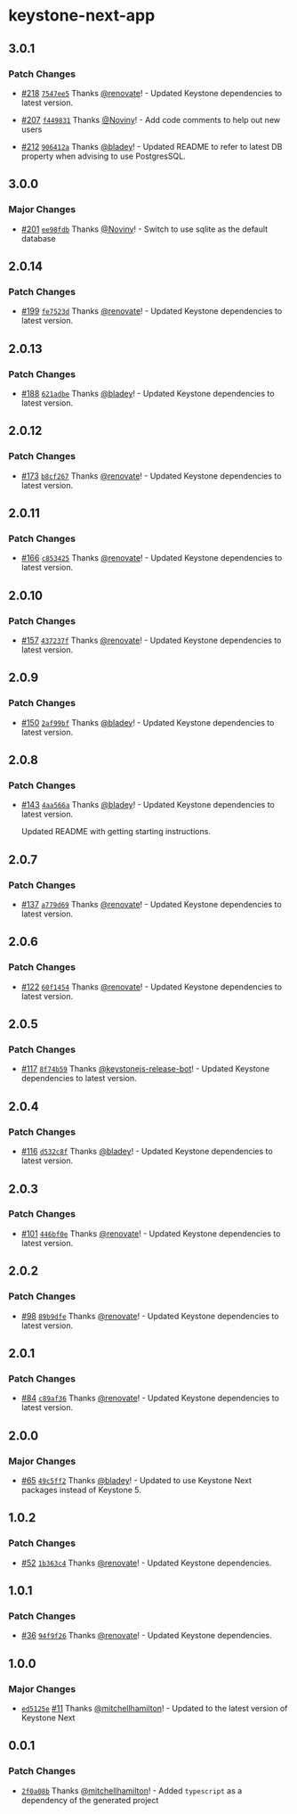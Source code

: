 # keystone-next-app

## 3.0.1

### Patch Changes

- [#218](https://github.com/keystonejs/create-keystone-app/pull/218) [`7547ee5`](https://github.com/keystonejs/create-keystone-app/commit/7547ee505c056cf18e7f9a6babdc0f51205b7d8c) Thanks [@renovate](https://github.com/apps/renovate)! - Updated Keystone dependencies to latest version.

* [#207](https://github.com/keystonejs/create-keystone-app/pull/207) [`f449831`](https://github.com/keystonejs/create-keystone-app/commit/f4498310ea66db1b287701e2e50a2486617859d9) Thanks [@Noviny](https://github.com/Noviny)! - Add code comments to help out new users

- [#212](https://github.com/keystonejs/create-keystone-app/pull/212) [`906412a`](https://github.com/keystonejs/create-keystone-app/commit/906412a1b3b791eeca90225e585c1bd91369a503) Thanks [@bladey](https://github.com/bladey)! - Updated README to refer to latest DB property when advising to use PostgresSQL.

## 3.0.0

### Major Changes

- [#201](https://github.com/keystonejs/create-keystone-app/pull/201) [`ee98fdb`](https://github.com/keystonejs/create-keystone-app/commit/ee98fdba87ee303e47790aa146575316de299fb6) Thanks [@Noviny](https://github.com/Noviny)! - Switch to use sqlite as the default database

## 2.0.14

### Patch Changes

- [#199](https://github.com/keystonejs/create-keystone-app/pull/199) [`fe7523d`](https://github.com/keystonejs/create-keystone-app/commit/fe7523dc1ee04d46a7d506554418fd3812729b46) Thanks [@renovate](https://github.com/apps/renovate)! - Updated Keystone dependencies to latest version.

## 2.0.13

### Patch Changes

- [#188](https://github.com/keystonejs/create-keystone-app/pull/188) [`621adbe`](https://github.com/keystonejs/create-keystone-app/commit/621adbe62de80a79b0759d3e806816b4097bb2a7) Thanks [@bladey](https://github.com/bladey)! - Updated Keystone dependencies to latest version.

## 2.0.12

### Patch Changes

- [#173](https://github.com/keystonejs/create-keystone-app/pull/173) [`b8cf267`](https://github.com/keystonejs/create-keystone-app/commit/b8cf26719456a0c88788f6d6ea3fec05af2b57a6) Thanks [@renovate](https://github.com/apps/renovate)! - Updated Keystone dependencies to latest version.

## 2.0.11

### Patch Changes

- [#166](https://github.com/keystonejs/create-keystone-app/pull/166) [`c853425`](https://github.com/keystonejs/create-keystone-app/commit/c8534250489c33e40323a69c41e644d7199f7329) Thanks [@renovate](https://github.com/apps/renovate)! - Updated Keystone dependencies to latest version.

## 2.0.10

### Patch Changes

- [#157](https://github.com/keystonejs/create-keystone-app/pull/157) [`437237f`](https://github.com/keystonejs/create-keystone-app/commit/437237f671ae40fdbd1bed19ebc272cbb31cbfe6) Thanks [@renovate](https://github.com/apps/renovate)! - Updated Keystone dependencies to latest version.

## 2.0.9

### Patch Changes

- [#150](https://github.com/keystonejs/create-keystone-app/pull/150) [`2af99bf`](https://github.com/keystonejs/create-keystone-app/commit/2af99bf669114eb3cd562abb707729a24aee533e) Thanks [@bladey](https://github.com/bladey)! - Updated Keystone dependencies to latest version.

## 2.0.8

### Patch Changes

- [#143](https://github.com/keystonejs/create-keystone-app/pull/143) [`4aa566a`](https://github.com/keystonejs/create-keystone-app/commit/4aa566a8c2dccfab1264518f90d62899b467f15d) Thanks [@bladey](https://github.com/bladey)! - Updated Keystone dependencies to latest version.

  Updated README with getting starting instructions.

## 2.0.7

### Patch Changes

- [#137](https://github.com/keystonejs/create-keystone-app/pull/137) [`a779d69`](https://github.com/keystonejs/create-keystone-app/commit/a779d691f385d152478d49a5f01ceb1bc0cc69ac) Thanks [@renovate](https://github.com/apps/renovate)! - Updated Keystone dependencies to latest version.

## 2.0.6

### Patch Changes

- [#122](https://github.com/keystonejs/create-keystone-app/pull/122) [`60f1454`](https://github.com/keystonejs/create-keystone-app/commit/60f1454e354f37a587a75d7cb54c165862fc392d) Thanks [@renovate](https://github.com/apps/renovate)! - Updated Keystone dependencies to latest version.

## 2.0.5

### Patch Changes

- [#117](https://github.com/keystonejs/create-keystone-app/pull/117) [`8f74b59`](https://github.com/keystonejs/create-keystone-app/commit/8f74b5958c0892495f53ca7f16c12eab22bb5ce5) Thanks [@keystonejs-release-bot](https://github.com/keystonejs-release-bot)! - Updated Keystone dependencies to latest version.

## 2.0.4

### Patch Changes

- [#116](https://github.com/keystonejs/create-keystone-app/pull/116) [`d532c8f`](https://github.com/keystonejs/create-keystone-app/commit/d532c8fcc243fd4d37d45a47eb4a1c7698fca494) Thanks [@bladey](https://github.com/bladey)! - Updated Keystone dependencies to latest version.

## 2.0.3

### Patch Changes

- [#101](https://github.com/keystonejs/create-keystone-app/pull/101) [`446bf0e`](https://github.com/keystonejs/create-keystone-app/commit/446bf0e745e30d814a438c81eb8f7dd275174ff9) Thanks [@renovate](https://github.com/apps/renovate)! - Updated Keystone dependencies to latest version.

## 2.0.2

### Patch Changes

- [#98](https://github.com/keystonejs/create-keystone-app/pull/98) [`89b9dfe`](https://github.com/keystonejs/create-keystone-app/commit/89b9dfe8e47cac6fd493fc661c965cdaad5a23d8) Thanks [@renovate](https://github.com/apps/renovate)! - Updated Keystone dependencies to latest version.

## 2.0.1

### Patch Changes

- [#84](https://github.com/keystonejs/create-keystone-app/pull/84) [`c89af36`](https://github.com/keystonejs/create-keystone-app/commit/c89af3675afa9e1b3c1ec157ab93a761d7914fdb) Thanks [@renovate](https://github.com/apps/renovate)! - Updated Keystone dependencies to latest version.

## 2.0.0

### Major Changes

- [#65](https://github.com/keystonejs/create-keystone-next-app/pull/65) [`49c5ff2`](https://github.com/keystonejs/create-keystone-next-app/commit/49c5ff2d9892de0692a05a1f1dc01501f2979bc8) Thanks [@bladey](https://github.com/bladey)! - Updated to use Keystone Next packages instead of Keystone 5.

## 1.0.2

### Patch Changes

- [#52](https://github.com/keystonejs/create-keystone-next-app/pull/52) [`1b363c4`](https://github.com/keystonejs/create-keystone-next-app/commit/1b363c41cd96299e68cd3d9db3be94b13a7844e5) Thanks [@renovate](https://github.com/apps/renovate)! - Updated Keystone dependencies.

## 1.0.1

### Patch Changes

- [#36](https://github.com/keystonejs/create-keystone-next-app/pull/36) [`94f9f26`](https://github.com/keystonejs/create-keystone-next-app/commit/94f9f267eea6862605ca443a83997062eeeb6b92) Thanks [@renovate](https://github.com/apps/renovate)! - Updated Keystone dependencies.

## 1.0.0

### Major Changes

- [`ed5125e`](https://github.com/keystonejs/create-keystone-next-app/commit/ed5125e857e327347182588fa3917c225d741185) [#11](https://github.com/keystonejs/create-keystone-next-app/pull/11) Thanks [@mitchellhamilton](https://github.com/mitchellhamilton)! - Updated to the latest version of Keystone Next

## 0.0.1

### Patch Changes

- [`2f0a08b`](https://github.com/keystonejs/create-keystone-next-app/commit/2f0a08be8e41339b8eca8004198babd0342016d8) Thanks [@mitchellhamilton](https://github.com/mitchellhamilton)! - Added `typescript` as a dependency of the generated project

